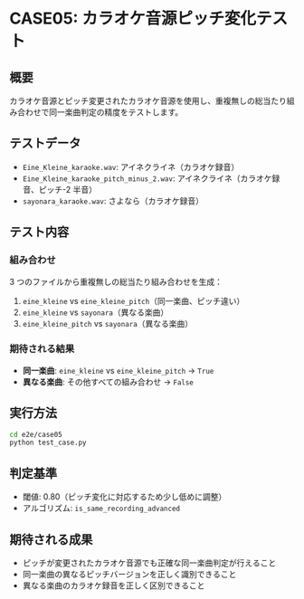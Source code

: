 # CASE05: カラオケ音源ピッチ変化テスト

## 概要

カラオケ音源とピッチ変更されたカラオケ音源を使用し、重複無しの総当たり組み合わせで同一楽曲判定の精度をテストします。

## テストデータ

- `Eine_Kleine_karaoke.wav`: アイネクライネ（カラオケ録音）
- `Eine_Kleine_karaoke_pitch_minus_2.wav`: アイネクライネ（カラオケ録音、ピッチ-2 半音）
- `sayonara_karaoke.wav`: さよなら（カラオケ録音）

## テスト内容

### 組み合わせ

3 つのファイルから重複無しの総当たり組み合わせを生成：

1. `eine_kleine` vs `eine_kleine_pitch`（同一楽曲、ピッチ違い）
2. `eine_kleine` vs `sayonara`（異なる楽曲）
3. `eine_kleine_pitch` vs `sayonara`（異なる楽曲）

### 期待される結果

- **同一楽曲**: `eine_kleine` vs `eine_kleine_pitch` → `True`
- **異なる楽曲**: その他すべての組み合わせ → `False`

## 実行方法

```bash
cd e2e/case05
python test_case.py
```

## 判定基準

- 閾値: 0.80（ピッチ変化に対応するため少し低めに調整）
- アルゴリズム: `is_same_recording_advanced`

## 期待される成果

- ピッチが変更されたカラオケ音源でも正確な同一楽曲判定が行えること
- 同一楽曲の異なるピッチバージョンを正しく識別できること
- 異なる楽曲のカラオケ録音を正しく区別できること
